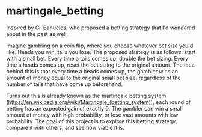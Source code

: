 # martingale_betting
Inspired by Gil Banuelos, who proposed a betting strategy that I'd wondered about in the past as well.

Imagine gambling on a coin flip, where you choose whatever bet size you'd like. Heads you win, tails you lose. The proposed strategy is as follows: start with a small bet. Every time a tails comes up, double the bet sizing. Every time a heads comes up, reset the bet sizing to the original amount. The idea behind this is that every time a heads comes up, the gambler wins an amount of money equal to the original small bet size, regardless of the number of tails that have come up beforehand.

Turns out this is already known as the martingale betting system (https://en.wikipedia.org/wiki/Martingale_(betting_system)); each round of betting has an expected gain of exactly 0. The gambler can win a small amount of money with high probability, or lose vast amounts with low probability. The goal of this project is to explore this betting strategy, compare it with others, and see how viable it is.
